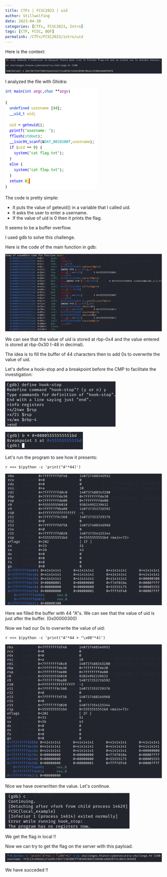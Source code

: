```yaml
---
title: CTFs | FCSC2023 | uid
author: Stillwolfing
date: 2023-04-30
categories: [CTFs, FCSC2023, Intro]
tags: [CTF, FCSC, BOF]
permalink: /CTFs/FCSC2023/intro/uid
---
```


Here is the context:

![context](/assets/img/CTFs/FCSC2023/Intro/uid/context.png)

I analyzed the file with Ghidra:

![code](/assets/img/CTFs/FCSC2023/Intro/uid/code_uid.png)

The code is pretty simple:
- It puts the value of geteuid() in a variable that I called uid.
- It asks the user to enter a username.
- If the value of uid is 0 then it prints the flag.


It seems to be a buffer overflow.

I used gdb to solve this challenge.

Here is the code of the main function in gdb:

![gdb_code](/assets/img/CTFs/FCSC2023/Intro/uid/gdb_code_main.png)

We can see that the value of uid is stored at rbp-0x4 and the value entered is stored at rbp-0x30 (-48 in decimal).

The idea is to fill the buffer of 44 characters then to add 0s to overwrite the value of uid.

Let's define a hook-stop and a breakpoint before the CMP to facilitate the investigation:

![hook-stop](/assets/img/CTFs/FCSC2023/Intro/uid/hook-stop.png)

![breakpoint](/assets/img/CTFs/FCSC2023/Intro/uid/breakpoint_main.png)

Let's run the program to see how it presents:

```
r <<< $(python -c 'print("A"*44)')
```

![first_try](/assets/img/CTFs/FCSC2023/Intro/uid/A-44.png)

Here we filled the buffer with 44 "A"s.
We can see that the value of uid is just after the buffer. (0x00000300)

Now we had our 0s to overwrite the value of uid:

```
r <<< $(python -c 'print("A"*44 + "\x00"*4)')
```

![payload](/assets/img/CTFs/FCSC2023/Intro/uid/A-44%2B0-4.png)

Nice we have overwritten the value. Let's continue.

![local_flag](/assets/img/CTFs/FCSC2023/Intro/uid/local_flag.png)

We get the flag in local !!

Now we can try to get the flag on the server with this payload.

![flag](/assets/img/CTFs/FCSC2023/Intro/uid/flag.png)

We have succeded !!

